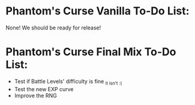 # Phantom's Curse Vanilla To-Do List:

None! We should be ready for release!

# Phantom's Curse Final Mix To-Do List:

- Test if Battle Levels' difficulty is fine <sub>it isn't :(</sub>
- Test the new EXP curve
- Improve the RNG
